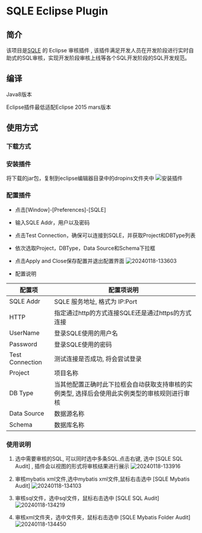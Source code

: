# SQLE Eclipse Plugin

## 简介

该项目是[SQLE](https://github.com/actiontech/sqle) 的 Eclipse 审核插件 , 该插件满足开发人员在开发阶段进行实时自助式的SQL审核，实现开发阶段审核上线等各个SQL开发阶段的SQL开发规范。

## 编译
Java8版本

Eclipse插件最低适配Eclipse 2015 mars版本

## 使用方式

### 下载方式

### 安装插件
将下载的jar包，复制到eclipse编辑器目录中的dropins文件夹中
![安装插件](https://github.com/actiontech/sqle-ee/assets/53266479/c6f1144f-88ad-49a0-961a-309b73d53d3c)
### 配置插件
  - 点击[Window]-[Preferences]-[SQLE]
  - 输入SQLE Addr，用户以及密码
  - 点击Test Connection，确保可以连接到SQLE，并获取Project和DBType列表
  - 依次选取Project，DBType，Data Source和Schema下拉框
  - 点击Apply and Close保存配置并退出配置界面
   ![20240118-133603](https://github.com/actiontech/sqle-eclipse-plugin/assets/53266479/4d113257-0b28-4bc8-81d5-1d955ca95009)

  - 配置说明

| 配置项             | 配置项说明                                            |
|-----------------|--------------------------------------------------|
| SQLE Addr       | SQLE 服务地址, 格式为 IP:Port                           |
| HTTP       | 指定通过http的方式连接SQLE还是通过https的方式连接                           |
| UserName        | 登录SQLE使用的用户名                                     |
| Password        | 登录SQLE使用的密码                                      |
| Test Connection | 测试连接是否成功, 将会尝试登录                                 |
| Project         | 项目名称                                             |
| DB Type         | 当其他配置正确时此下拉框会自动获取支持审核的实例类型, 选择后会使用此实例类型的审核规则进行审核 |
| Data Source     | 数据源名称                                            |
| Schema          | 数据库名称                                            |

### 使用说明
1. 选中需要审核的SQL, 可以同时选中多条SQL.点击右键, 选中 [SQLE SQL Audit] ,  插件会以视图的形式将审核结果进行展示
![20240118-133916](https://github.com/actiontech/sqle-eclipse-plugin/assets/53266479/ca3dd9ae-501e-48e0-867f-5467e4ff61b1)

2. 审核mybatis xml文件,选中mybatis xml文件,鼠标右击选中 [SQLE Mybatis Audit]
![20240118-134103](https://github.com/actiontech/sqle-eclipse-plugin/assets/53266479/6b8cd9a4-4676-415c-9000-0a8407c17efd)

3. 审核sql文件，选中sql文件，鼠标右击选中 [SQLE SQL Audit]
![20240118-134219](https://github.com/actiontech/sqle-eclipse-plugin/assets/53266479/65ea91da-537c-4d01-a912-9d82fb64952c)

4. 审核xml文件夹，选中文件夹，鼠标右击选中 [SQLE Mybatis Folder Audit]
![20240118-134450](https://github.com/actiontech/sqle-eclipse-plugin/assets/53266479/c1ab3c24-8d71-4266-9654-8ef12ae989fe)


